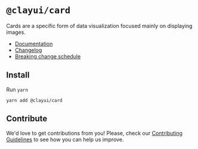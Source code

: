 # `@clayui/card`

Cards are a specific form of data visualization focused mainly on displaying images.

-   [Documentation](https://clayui.com/docs/components/card.html)
-   [Changelog](./CHANGELOG.md)
-   [Breaking change schedule](./BREAKING.md)

## Install

Run `yarn`

```shell
yarn add @clayui/card
```

## Contribute

We'd love to get contributions from you! Please, check our [Contributing Guidelines](https://github.com/liferay/clay/blob/master/CONTRIBUTING.md) to see how you can help us improve.
